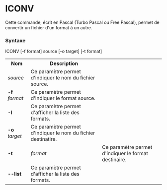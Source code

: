 # ICONV
Cette commande, écrit en Pascal (Turbo Pascal ou Free Pascal), permet de convertir un fichier d'un format à un autre.

<h3>Syntaxe</h3>

ICONV [-f format] source [-o target] [-t format]

<table>
  <tr>
    <th>Nom</th>
    <th>Description</th>
  </tr>
  <tr>
    <td><i>source</i></td> 
    <td>Ce paramètre permet d'indiquer le nom du fichier source.</td>
  </tr>
  <tr>
    <td><b>-f</b> <i>format</i></td> 
    <td>Ce paramètre permet d'indiquer le format source.</td>
  </tr>
  <tr>
    <td><b>-l</b></td>
    <td>Ce paramètre permet d'afficher la liste des formats.</td>
  </tr>
  <tr>
    <td><b>-o</b> <i>target</i></td>
    <td>Ce paramètre permet d'indiquer le nom du fichier destinatire.</td>
  </tr>
  <tr>
    <td><b>-t</b>
    <td><i>format</i></td>
    <td>Ce paramètre permet d'indiquer le format destinaire.</td>
  </tr>
  <tr>
    <td><b>--list</b></td> 
    <td>Ce paramètre permet d'afficher la liste des formats.</td>
  </tr>
</table>  
